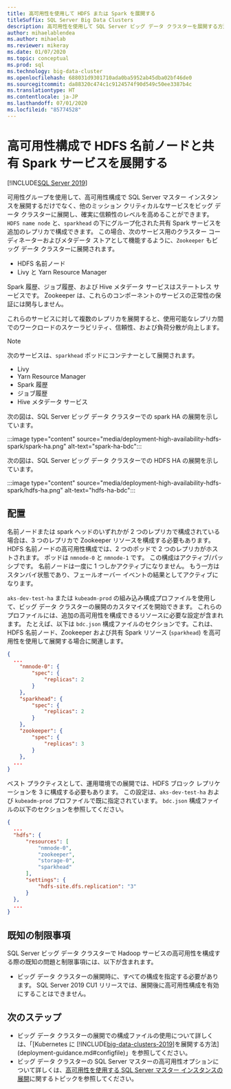 ```yaml
---
title: 高可用性を使用して HDFS または Spark を展開する
titleSuffix: SQL Server Big Data Clusters
description: 高可用性を使用して SQL Server ビッグ データ クラスターを展開する方法を学習します。
author: mihaelablendea
ms.author: mihaelab
ms.reviewer: mikeray
ms.date: 01/07/2020
ms.topic: conceptual
ms.prod: sql
ms.technology: big-data-cluster
ms.openlocfilehash: 688031d9301710ada0ba5952ab45dba02bf46de0
ms.sourcegitcommit: da88320c474c1c9124574f90d549c50ee3387b4c
ms.translationtype: HT
ms.contentlocale: ja-JP
ms.lasthandoff: 07/01/2020
ms.locfileid: "85774528"
---
```

# <a name="deploy-hdfs-name-node-and-shared-spark-services-in-a-highly-available-configuration"></a>高可用性構成で HDFS 名前ノードと共有 Spark サービスを展開する

[!INCLUDE[SQL Server 2019](../includes/applies-to-version/sqlserver2019.md)]

可用性グループを使用して、高可用性構成で SQL Server マスター インスタンスを展開するだけでなく、他のミッション クリティカルなサービスをビッグ データ クラスターに展開し、確実に信頼性のレベルを高めることができます。 `HDFS name node` と、`sparkhead` の下にグループ化された共有 Spark サービスを追加のレプリカで構成できます。 この場合、次のサービス用のクラスター コーディネーターおよびメタデータ ストアとして機能するように、`Zookeeper` もビッグ データ クラスターに展開されます。 

- HDFS 名前ノード
- Livy と Yarn Resource Manager 

Spark 履歴、ジョブ履歴、および Hive メタデータ サービスはステートレス サービスです。 Zookeeper は、これらのコンポーネントのサービスの正常性の保証には関与しません。 

これらのサービスに対して複数のレプリカを展開すると、使用可能なレプリカ間でのワークロードのスケーラビリティ、信頼性、および負荷分散が向上します。

> [!NOTE]
> 次のサービスは、`sparkhead` ポッドにコンテナーとして展開されます。 
> - Livy
> - Yarn Resource Manager
> - Spark 履歴
> - ジョブ履歴
> - Hive メタデータ サービス  
>

次の図は、SQL Server ビッグ データ クラスターでの spark HA の展開を示しています。

:::image type="content" source="media/deployment-high-availability-hdfs-spark/spark-ha.png" alt-text="spark-ha-bdc":::

次の図は、SQL Server ビッグ データ クラスターでの HDFS HA の展開を示しています。

:::image type="content" source="media/deployment-high-availability-hdfs-spark/hdfs-ha.png" alt-text="hdfs-ha-bdc":::

## <a name="deploy"></a>配置

名前ノードまたは spark ヘッドのいずれかが 2 つのレプリカで構成されている場合は、3 つのレプリカで Zookeeper リソースを構成する必要もあります。 HDFS 名前ノードの高可用性構成では、2 つのポッドで 2 つのレプリカがホストされます。 ポッドは `nmnode-0` と `nmnode-1` です。 この構成はアクティブ/パッシブです。 名前ノードは一度に 1 つしかアクティブになりません。 もう一方はスタンバイ状態であり、フェールオーバー イベントの結果としてアクティブになります。 

`aks-dev-test-ha` または `kubeadm-prod` の組み込み構成プロファイルを使用して、ビッグ データ クラスターの展開のカスタマイズを開始できます。 これらのプロファイルには、追加の高可用性を構成できるリソースに必要な設定が含まれます。 たとえば、以下は `bdc.json` 構成ファイルのセクションです。これは、HDFS 名前ノード、Zookeeper および共有 Spark リソース (`sparkhead`) を高可用性を使用して展開する場合に関連します。  

```json
{
  ...
    "nmnode-0": {
        "spec": {
            "replicas": 2
        }
    },
    "sparkhead": {
        "spec": {
            "replicas": 2
        }
    },
    "zookeeper": {
        "spec": {
            "replicas": 3
        }
    },
  ...
}
```

ベスト プラクティスとして、運用環境での展開では、HDFS ブロック レプリケーションを 3 に構成する必要もあります。 この設定は、`aks-dev-test-ha` および `kubeadm-prod` プロファイルで既に指定されています。 `bdc.json` 構成ファイルの以下のセクションを参照してください。

```json
{
  ...
  "hdfs": {
      "resources": [
          "nmnode-0",
          "zookeeper",
          "storage-0",
          "sparkhead"
      ],
      "settings": {
          "hdfs-site.dfs.replication": "3"
      }
  },
  ...
}
```

## <a name="known-limitations"></a>既知の制限事項

SQL Server ビッグ データ クラスターで Hadoop サービスの高可用性を構成する際の既知の問題と制限事項には、以下が含まれます。

- ビッグ データ クラスターの展開時に、すべての構成を指定する必要があります。 SQL Server 2019 CU1 リリースでは、展開後に高可用性構成を有効にすることはできません。

## <a name="next-steps"></a>次のステップ

- ビッグ データ クラスターの展開での構成ファイルの使用について詳しくは、「[Kubernetes に [!INCLUDE[big-data-clusters-2019](../includes/ssbigdataclusters-ss-nover.md)]を展開する方法](deployment-guidance.md#configfile)」を参照してください。
- ビッグ データ クラスターの SQL Server マスターの高可用性オプションについて詳しくは、[高可用性を使用する SQL Server マスター インスタンスの展開](deployment-high-availability.md)に関するトピックを参照してください。
